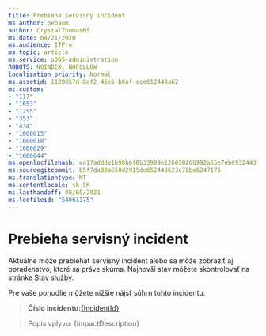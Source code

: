 ```yaml
---
title: Prebieha servisný incident
ms.author: pebaum
author: CrystalThomasMS
ms.date: 04/21/2020
ms.audience: ITPro
ms.topic: article
ms.service: o365-administration
ROBOTS: NOINDEX, NOFOLLOW
localization_priority: Normal
ms.assetid: 1120857d-8af2-45e6-b6af-ece612448a62
ms.custom:
- "117"
- "1653"
- "1255"
- "353"
- "434"
- "1600015"
- "1600018"
- "1600029"
- "1600044"
ms.openlocfilehash: ea17addde1b98b6f8b33909e126078266992a55e7eb6932443fc8f9d213c04a5
ms.sourcegitcommit: b5f7da89a650d2915dc652449623c78be6247175
ms.translationtype: MT
ms.contentlocale: sk-SK
ms.lasthandoff: 08/05/2021
ms.locfileid: "54061375"
---
```

# <a name="service-incident-in-progress"></a>Prebieha servisný incident

Aktuálne môže prebiehať servisný incident alebo sa môže zobraziť aj poradenstvo, ktoré sa práve skúma. Najnovší stav môžete skontrolovať na stránke [Stav](https://admin.microsoft.com/adminportal/home#/servicehealth) služby.
  
Pre vaše pohodlie môžete nižšie nájsť súhrn tohto incidentu:
  
> **Číslo incidentu:**[{IncidentId}](https://admin.microsoft.com/adminportal/home#/servicehealth)
    
> Popis vplyvu: {ImpactDescription}
